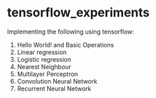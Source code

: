 # tensorflow_experiments

Implementing the following using tensorflow:
1. Hello World! and Basic Operations
2. Linear regression
3. Logistic regression
4. Nearest Neighbour 
5. Multilayer Perceptron
6. Convolution Neural Network
7. Recurrent Neural Network
